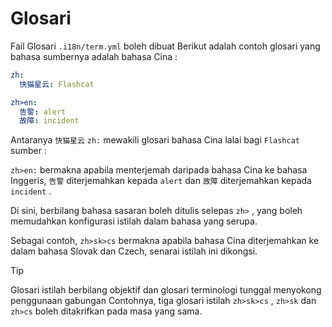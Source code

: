 # Glosari

Fail Glosari `.i18n/term.yml` boleh dibuat Berikut adalah contoh glosari yang bahasa sumbernya adalah bahasa Cina :

```yml
zh:
  快猫星云: Flashcat

zh>en:
  告警: alert
  故障: incident
```

Antaranya `快猫星云` `zh:` mewakili glosari bahasa Cina lalai bagi `Flashcat` sumber :

`zh>en:` bermakna apabila menterjemah daripada bahasa Cina ke bahasa Inggeris, `告警` diterjemahkan kepada `alert` dan `故障` diterjemahkan kepada `incident` .

Di sini, berbilang bahasa sasaran boleh ditulis selepas `zh>` , yang boleh memudahkan konfigurasi istilah dalam bahasa yang serupa.

Sebagai contoh, `zh>sk>cs` bermakna apabila bahasa Cina diterjemahkan ke dalam bahasa Slovak dan Czech, senarai istilah ini dikongsi.

> [!TIP]
> Glosari istilah berbilang objektif dan glosari terminologi tunggal menyokong penggunaan gabungan Contohnya, tiga glosari istilah `zh>sk>cs` , `zh>sk` dan `zh>cs` boleh ditakrifkan pada masa yang sama.